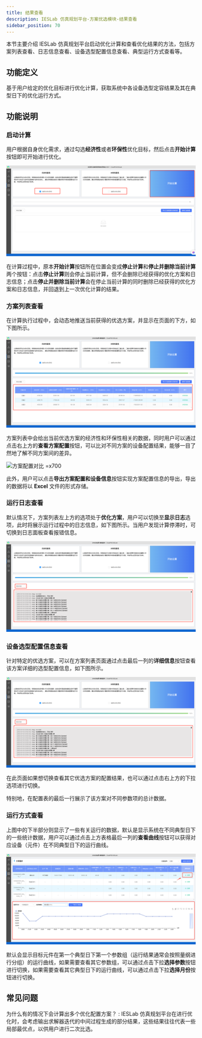 ```yaml
---
title: 结果查看
description: IESLab 仿真规划平台-方案优选模块-结果查看
sidebar_position: 70
---
```


本节主要介绍 IESLab 仿真规划平台启动优化计算和查看优化结果的方法，包括方案列表查看、日志信息查看、设备选型配置信息查看、典型运行方式查看等。

## 功能定义

基于用户给定的优化目标进行优化计算，获取系统中各设备选型定容结果及其在典型日下的优化运行方式。

## 功能说明

### 启动计算

用户根据自身优化需求，通过勾选**经济性**或者**环保性**优化目标，然后点击**开始计算**按钮即可开始进行优化。

![启动计算 =x700](./start.jpg "启动计算")

在计算过程中，原本**开始计算**按钮所在位置会变成**停止计算**和**停止并删除当前计算**两个按钮：点击**停止计算**则会停止当前计算，但不会删除已经获得的优化方案和日志信息；点击**停止并删除当前计算**会在停止当前计算的同时删除已经获得的优化方案和日志信息，并回退到上一次优化计算的结果。

### 方案列表查看

在计算执行过程中，会动态地推送当前获得的优选方案，并显示在页面的下方，如下图所示。

![方案列表 =x700](./plan.jpg "方案列表")

方案列表中会给出当前优选方案的经济性和环保性相关的数据，同时用户可以通过点击右上方的**查看方案配置**按钮，可以比对不同方案的设备配置结果，能够一目了然地了解不同方案间的差异。

![方案配置对比 =x700](./configuration.jpg "方案配置对比")

此外，用户可以点击**导出方案配置和设备信息**按钮实现方案配置信息的导出，导出的数据将以 **Excel** 文件的形式存储。

### 运行日志查看

默认情况下，方案列表左上方的选项处于**优化方案**，用户可以切换至**显示日志**选项，此时将展示运行过程中的日志信息，如下图所示。当用户发现计算停滞时，可切换到日志面板查看报错信息。

![查看日志 =x700](./log.jpg "查看日志")

### 设备选型配置信息查看

针对特定的优选方案，可以在方案列表页面通过点击最后一列的**详细信息**按钮查看该方案详细的选型配置信息，如下图所示。

![详细配置信息查看 =x700](./log.jpg "详细配置信息查看")

在此页面如果想切换查看其它优选方案的配置结果，也可以通过点击右上方的下拉选项进行切换。

特别地，在配置表的最后一行展示了该方案对不同参数项的总计数据。

### 运行方式查看

上图中的下半部分则显示了一些有关运行的数据，默认是显示系统在不同典型日下的一些统计数据，用户可以通过点击上方表格最后一列的**查看曲线**按钮可以获得对应设备（元件）在不同典型日下的运行曲线。

![运行方式查看 =x700](./curve.jpg "运行方式查看")

默认会显示目标元件在第一个典型日下第一个参数组（运行结果通常会按照量纲进行分组）的运行曲线，如果需要查看其它参数组，可以通过点击下拉**选择参数**按钮进行切换，如果需要查看其它典型日下的运行曲线，可以通过点击下拉**选择月份**按钮进行切换。

## 常见问题

为什么有的情况下会计算出多个优化配置方案？
:  IESLab 仿真规划平台在进行优化时，会考虑输出求解器迭代的中间过程生成的部分结果，这些结果往往代表一些局部最优点，以供用户进行二次比选。

